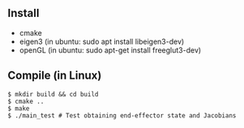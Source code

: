 ## Install
- cmake
- eigen3 (in ubuntu: sudo apt install libeigen3-dev)
- openGL (in ubuntu: sudo apt-get install freeglut3-dev)

## Compile (in Linux)
```
$ mkdir build && cd build
$ cmake ..
$ make 
$ ./main_test # Test obtaining end-effector state and Jacobians
```
